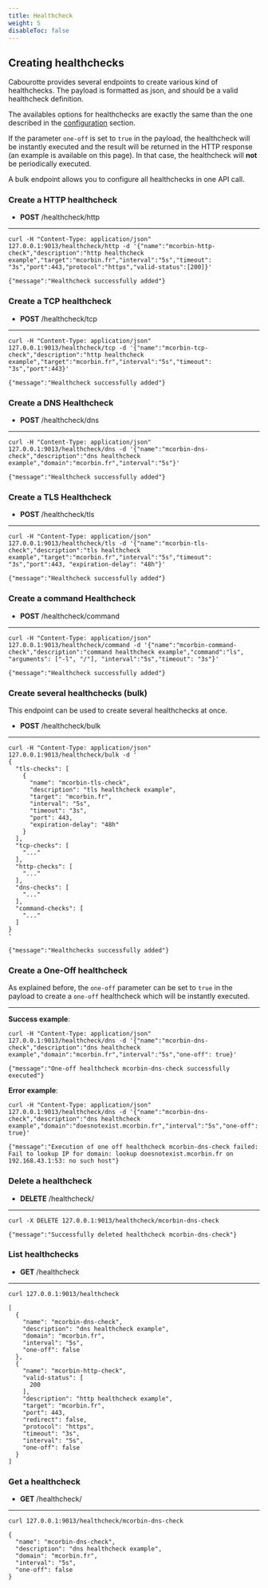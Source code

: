 ```yaml
---
title: Healthcheck
weight: 5
disableToc: false
---
```


## Creating healthchecks

Cabourotte provides several endpoints to create various kind of healthchecks. The payload is formatted as json, and should be a valid healthcheck definition.

The availables options for healthchecks are exactly the same than the one described in the [configuration](/installation/configuration/) section.

If the parameter `one-off` is set to `true` in the payload, the healthcheck will be instantly executed and the result will be returned in the HTTP response (an example is available on this page). In that case, the healthcheck will **not** be periodically executed.

A bulk endpoint allows you to configure all healthchecks in one API call.

### Create a HTTP healthcheck

- **POST** /healthcheck/http

---

```
curl -H "Content-Type: application/json" 127.0.0.1:9013/healthcheck/http -d '{"name":"mcorbin-http-check","description":"http healthcheck example","target":"mcorbin.fr","interval":"5s","timeout": "3s","port":443,"protocol":"https","valid-status":[200]}'

{"message":"Healthcheck successfully added"}
```

### Create a TCP healthcheck

- **POST** /healthcheck/tcp

---

```
curl -H "Content-Type: application/json" 127.0.0.1:9013/healthcheck/tcp -d '{"name":"mcorbin-tcp-check","description":"http healthcheck example","target":"mcorbin.fr","interval":"5s","timeout": "3s","port":443}'

{"message":"Healthcheck successfully added"}

```

### Create a DNS Healthcheck

- **POST** /healthcheck/dns

---

```
curl -H "Content-Type: application/json" 127.0.0.1:9013/healthcheck/dns -d '{"name":"mcorbin-dns-check","description":"dns healthcheck example","domain":"mcorbin.fr","interval":"5s"}'

{"message":"Healthcheck successfully added"}
```

### Create a TLS Healthcheck

- **POST** /healthcheck/tls

---

```
curl -H "Content-Type: application/json" 127.0.0.1:9013/healthcheck/tls -d '{"name":"mcorbin-tls-check","description":"tls healthcheck example","target":"mcorbin.fr","interval":"5s","timeout": "3s","port":443, "expiration-delay": "48h"}'

{"message":"Healthcheck successfully added"}
```

### Create a command Healthcheck

- **POST** /healthcheck/command

---

```
curl -H "Content-Type: application/json" 127.0.0.1:9013/healthcheck/command -d '{"name":"mcorbin-command-check","description":"command healthcheck example","command":"ls", "arguments": ["-l", "/"], "interval":"5s","timeout": "3s"}'

{"message":"Healthcheck successfully added"}
```

### Create several healthchecks (bulk)

This endpoint can be used to create several healthchecks at once.

- **POST** /healthcheck/bulk

---

```
curl -H "Content-Type: application/json" 127.0.0.1:9013/healthcheck/bulk -d '
{
  "tls-checks": [
    {
      "name": "mcorbin-tls-check",
      "description": "tls healthcheck example",
      "target": "mcorbin.fr",
      "interval": "5s",
      "timeout": "3s",
      "port": 443,
      "expiration-delay": "48h"
    }
  ],
  "tcp-checks": [
    "..."
  ],
  "http-checks": [
    "..."
  ],
  "dns-checks": [
    "..."
  ],
  "command-checks": [
    "..."
  ]
}
'

{"message":"Healthchecks successfully added"}
```

### Create a One-Off healthcheck

As explained before, the `one-off` parameter can be set to `true` in the payload to create a `one-off` healthcheck which will be instantly executed.

---

**Success example**:

```
curl -H "Content-Type: application/json" 127.0.0.1:9013/healthcheck/dns -d '{"name":"mcorbin-dns-check","description":"dns healthcheck example","domain":"mcorbin.fr","interval":"5s","one-off": true}'

{"message":"One-off healthcheck mcorbin-dns-check successfully executed"}
```

**Error example**:

```
curl -H "Content-Type: application/json" 127.0.0.1:9013/healthcheck/dns -d '{"name":"mcorbin-dns-check","description":"dns healthcheck example","domain":"doesnotexist.mcorbin.fr","interval":"5s","one-off": true}'

{"message":"Execution of one off healthcheck mcorbin-dns-check failed: Fail to lookup IP for domain: lookup doesnotexist.mcorbin.fr on 192.168.43.1:53: no such host"}
```

### Delete a healthcheck

- **DELETE** /healthcheck/<name>

---

```
curl -X DELETE 127.0.0.1:9013/healthcheck/mcorbin-dns-check

{"message":"Successfully deleted healthcheck mcorbin-dns-check"}
```

### List healthchecks

- **GET** /healthcheck

---

```
curl 127.0.0.1:9013/healthcheck

[
  {
    "name": "mcorbin-dns-check",
    "description": "dns healthcheck example",
    "domain": "mcorbin.fr",
    "interval": "5s",
    "one-off": false
  },
  {
    "name": "mcorbin-http-check",
    "valid-status": [
      200
    ],
    "description": "http healthcheck example",
    "target": "mcorbin.fr",
    "port": 443,
    "redirect": false,
    "protocol": "https",
    "timeout": "3s",
    "interval": "5s",
    "one-off": false
  }
]
```

### Get a healthcheck

- **GET** /healthcheck/<name>

---

```
curl 127.0.0.1:9013/healthcheck/mcorbin-dns-check

{
  "name": "mcorbin-dns-check",
  "description": "dns healthcheck example",
  "domain": "mcorbin.fr",
  "interval": "5s",
  "one-off": false
}
```
